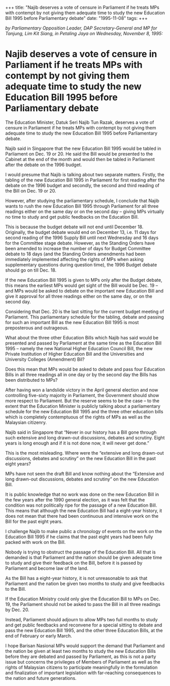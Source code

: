 +++ 
title: "Najib deserves a vote of censure in Parliament if he treats MPs with contempt by not giving them adequate time to study the new Education Bill 1995 before Parliamentary debate"
date: "1995-11-08"
tags:
+++

_by Parliamentary Opposition Leader, DAP Secretary-General and MP for Tanjung, Lim Kit Siang, in Petaling Jaya on Wednesday, November 8, 1995:_

# Najib deserves a vote of censure in Parliament if he treats MPs with contempt by not giving them adequate time to study the new Education Bill 1995 before Parliamentary debate

The Education Minister, Datuk Seri Najib Tun Razak, deserves a vote of censure in Parliament if he treats MPs with contempt by not giving them adequate time to study the new Education Bill 1995 before Parliamentary debate.</u>

Najib said in Singapore that the new Education Bill 1995 would be tabled in Parliament on Dec. 19 or 20. He said the Bill would be presented to the Cabinet at the end of the month and would then be tabled in Parliament after the debate on the 1996 budget.

I would presume that Najib is talking about two separate matters. Firstly, the tabling of the new Education Bill 1995 in Parliament for first reading after the debate on the 1996 budget and secondly, the second and third reading of the Bill on Dec. 19 or 20.

However, after studying the parliamentary schedule, I conclude that Najib wants to rush the new Education Bill 1995 through Parliament for all three readings either on the same day or on the second day – giving MPs virtually no time to study and get public feedbacks on the Education Bill.

This is because the budget debate will not end until December 18. Originally, the budget debate would end on December 13, i.e. 11 days for second reading of the 1996 Supply Bill until next Wednesday and 16 days for the Committee stage debate. However, as the Standing Orders have been amended to increase the number of days for Budget Committee debate to 18 days (and the Standing Orders amendments had been immediately implemented affecting the rights of MPs when asking supplementary questions during question time), the 1996 Budget debate should go on till Dec. 18.

If the new Education Bill 1995 is given to MPs only after the Budget debate, this means the earliest MPs would get sight of the Bill would be Dec. 19 – and MPs would be asked to debate on the important new Education Bill and give it approval for all three readings either on the same day, or on the second day.

Considering that Dec. 20 is the last sitting for the current budget meeting of Parliament. This parliamentary schedule for the tabling, debate and passing for such an important Bill as the new Education Bill 1995 is most preposterous and outrageous.

What about the three other Education Bills which Najib has said would be presented and passed by Parliament at the same time as the Education Bill 1995 – namely the new National Higher Education Council Bill, the new Private Institution of Higher Education Bill and the Universities and University Colleges (Amendment) Bil?

Does this mean that MPs would be asked to debate and pass four Education Bills in all three readings all in one day or by the second day the Bills has been distributed to MPs?

After having won a landslide victory in the April general election and now controlling five-sixty majority in Parliament, the Government should show more respect to Parliament. But the reserve seems to be the case – to the extent that the Education Minister is publicly talking about a parliamentary schedule for the new Education Bill 1995 and the three other education bills which is completely contemptuous of the rights of MPs as well as the Malaysian citizenry.

Najib said in Singapore that “Never in our history has a Bill gone through such extensive and long drawn-out discussions, debates and scrutiny. Eight years is long enough and if it is not done now, it will never get done.”

This is the most misleading. Where were the “extensive and long drawn-out discussions, debates and scrutiny” on the new Education Bill in the past eight years?

MPs have not seen the draft Bill and know nothing about the “Extensive and long drawn-out discussions, debates and scrutiny” on the new Education Bill.

It is public knowledge that no work was done on the new Education Bill in the few years after the 1990 general election, as it was felt that the condition was not politically ripe for the passage of a new Education Bill. This means that although the new Education Bill had a eight-year history, it does not mean that there had been continuous and intensive work on the Bill for the past eight years.

I challenge Najib to make public a chronology of events on the work on the Education Bill 1995 if he claims that the past eight years had been fully packed with work on the Bill.

Nobody is trying to obstruct the passage of the Education Bill. All that is demanded is that Parliament and the nation should be given adequate time to study and give their feedback on the Bill, before it is passed by Parliament and become law of the land.

As the Bill has a eight-year history, it is not unreasonable to ask that Parliament and the nation be given two months to study and give feedbacks to the Bill.

If the Education Ministry could only give the Education Bill to MPs on Dec. 19, the Parliament should not be asked to pass the Bill in all three readings by Dec. 20.

Instead, Parliament should adjourn to allow MPs two full months to study and get public feedbacks and reconvene for a special sitting to debate and pass the new Education Bill 1995, and the other three Education Bills, at the end of February or early March.

I hope Barisan Nasional MPs would support the demand that Parliament and the nation be given at least two months to study the new Education Bills before they are debated and passed by Parliament, as this is not a party issue but concerns the privileges of Members of Parliament as well as the rights of Malaysian citizens to participate meaningfully in the formulation and finalization of important legislation with far-reaching consequences to the nation and future generations. 
